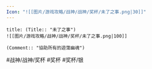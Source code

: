 ```yaml
---
Icon: "![[图片/游戏攻略/战神/战神/奖杯/未了之事.png|30]]"
---
```

```ad-common-silver-trophy
title: (Title:: "未了之事")
![[图片/游戏攻略/战神/战神/奖杯/未了之事.png|100]]

(Comment:: "協助所有的遊蕩幽魂")
```

#战神/战神/奖杯 #奖杯 #奖杯/银
